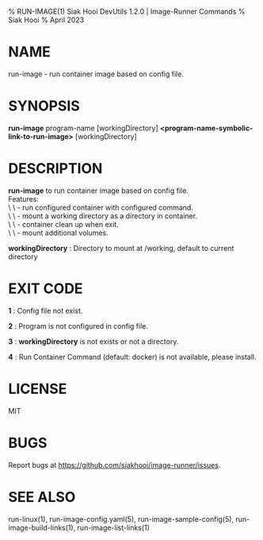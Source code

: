 % RUN-IMAGE(1) Siak Hooi DevUtils 1.2.0 | Image-Runner Commands
% Siak Hooi
% April 2023

# NAME

run-image - run container image based on config file.

# SYNOPSIS

**run-image** program-name [workingDirectory]
**\<program-name-symbolic-link-to-run-image\>** [workingDirectory]

# DESCRIPTION

**run-image** to run container image based on config file.\
Features: \
\ \ - run configured container with configured command.\
\ \ - mount a working directory as a directory in container.\
\ \ - container clean up when exit.\
\ \ - mount additional volumes.

**workingDirectory**
: Directory to mount at /working, default to current directory

# EXIT CODE

**1**
: Config file not exist.

**2**
: Program is not configured in config file.

**3**
: **workingDirectory** is not exists or not a directory.

**4**
: Run Container Command (default: docker) is not available, please install.

# LICENSE

MIT

# BUGS

Report bugs at <https://github.com/siakhooi/image-runner/issues>.

# SEE ALSO

run-linux(1), run-image-config.yaml(5), run-image-sample-config(5), run-image-build-links(1), run-image-list-links(1)
